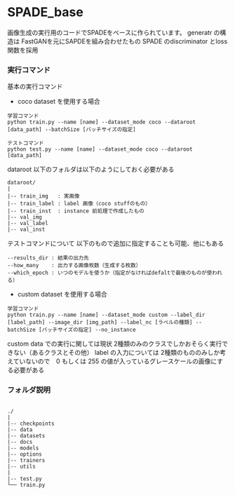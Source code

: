 
# SPADE_base

画像生成の実行用のコードでSPADEをベースに作られています。
generatr の構造は FastGANを元にSAPDEを組み合わせたもの
SPADE のdiscriminator とloss関数を採用

### 実行コマンド

基本の実行コマンド
- coco dataset を使用する場合

```
学習コマンド
python train.py --name [name] --dataset_mode coco --dataroot [data_path] --batchSize [バッチサイズの指定] 

テストコマンド
python test.py --name [name] --dataset_mode coco --dataroot [data_path] 

```

dataroot 以下のフォルダは以下のようにしておく必要がある

```
dataroot/
|
|-- train_img   : 実画像
|-- train_label : label 画像（coco stuffのもの）
|-- train_inst  : instance 前処理で作成したもの
|-- val_img
|-- val_label
|-- val_inst

```


テストコマンドについて
以下のもので追加に指定することも可能、他にもある
```
--results_dir : 結果の出力先
--how_many    : 出力する画像枚数（生成する枚数）
--which_epoch : いつのモデルを使うか（指定がなければdefaltで最後のものが使われる）

```

- custom dataset を使用する場合

```
学習コマンド
python train.py --name [name] --dataset_mode custom --label_dir [label_path] --image_dir [img_path] --label_nc [ラベルの種類] --batchSize [バッチサイズの指定] --no_instance

```

custom data での実行に関しては現状 2種類のみのクラスでしかおそらく実行できない（あるクラスとその他）
label の入力については 2種類のもののみしか考えていないので　0 もしくは 255 の値が入っているグレースケールの画像にする必要がある



### フォルダ説明

```

./
|
|-- checkpoints 
|-- data        
|-- datasets    
|-- docs
|-- models
|-- options
|-- trainers
|-- utils
|
|-- test.py
└── train.py
```
